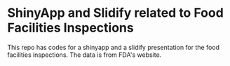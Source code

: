 # ShinyApp and Slidify related to Food Facilities Inspections  
  
This repo has codes for a shinyapp and a slidify presentation for the food facilities inspections. The data is from FDA's website.